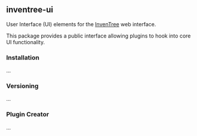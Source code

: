 ## inventree-ui

User Interface (UI) elements for the [InvenTree](https://inventree.org) web interface.

This package provides a public interface allowing plugins to hook into core UI functionality.

### Installation

...

### Versioning

...

### Plugin Creator

...
